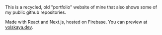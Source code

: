 This is a recycled, old "portfolio" website of mine that also shows some of my public github repositories.

Made with React and Next.js, hosted on Firebase. You can preview at [volskaya.dev](https://volskaya.dev).
